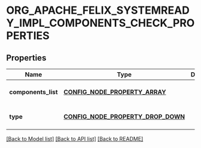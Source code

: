 # ORG_APACHE_FELIX_SYSTEMREADY_IMPL_COMPONENTS_CHECK_PROPERTIES

## Properties
Name | Type | Description | Notes
------------ | ------------- | ------------- | -------------
**components_list** | [**CONFIG_NODE_PROPERTY_ARRAY**](configNodePropertyArray.md) |  | [optional] [default to null]
**type** | [**CONFIG_NODE_PROPERTY_DROP_DOWN**](configNodePropertyDropDown.md) |  | [optional] [default to null]

[[Back to Model list]](../README.md#documentation-for-models) [[Back to API list]](../README.md#documentation-for-api-endpoints) [[Back to README]](../README.md)


